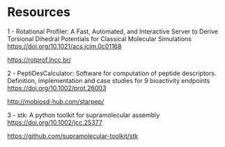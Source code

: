 # Resources

1 - Rotational Profiler: A Fast, Automated, and Interactive Server to Derive Torsional Dihedral Potentials for Classical Molecular Simulations
https://doi.org/10.1021/acs.jcim.0c01168

https://rotprof.lncc.br/

2 - PeptiDesCalculator: Software for computation of peptide descriptors. Definition, implementation and case studies for 9 bioactivity endpoints
https://doi.org/10.1002/prot.26003

http://mobiosd-hub.com/starpep/

3 - stk: A python toolkit for supramolecular assembly
https://doi.org/10.1002/jcc.25377

https://github.com/supramolecular-toolkit/stk
